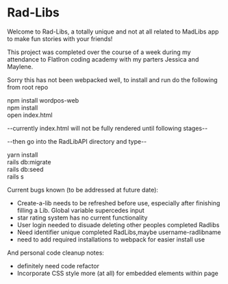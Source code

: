# Rad-Libs

Welcome to Rad-Libs, a totally unique and not at all related to MadLibs app to make fun stories with your friends!

This project was completed over the course of a week during my attendance to FlatIron coding academy with my parters Jessica and Maylene.


Sorry this has not been webpacked well, to install and run do the following from root repo

npm install wordpos-web<br>
npm install<br>
open index.html<br>

--currently index.html will not be fully rendered until following stages--


--then go into the RadLibAPI directory and type--

yarn install<br>
rails db:migrate<br>
rails db:seed<br>
rails s<br>


Current bugs known (to be addressed at future date):
<ul>
<li>Create-a-lib needs to be refreshed before use, especially after finishing filling a Lib. Global variable supercedes input</li>
<li>star rating system has no current functionality</li>
<li>User login needed to disuade deleting other peoples completed Radlibs</li>
<li>Need identifier unique completed RadLibs,maybe username-radlibname</li>
<li>need to add required installations to webpack for easier install use</li>
</ul>

And personal code cleanup notes:
<ul>
<li>definitely need code refactor</li>
<li>Incorporate CSS style more (at all) for embedded elements within page</li>
</ul>




